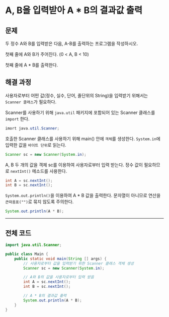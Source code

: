 # A, B을 입력받아 A * B의 결과값 출력
## 문제
두 정수 A와 B를 입력받은 다음, A-B를 출력하는 프로그램을 작성하시오.

첫째 줄에 A와 B가 주어진다. (0 < A, B < 10)

첫째 줄에 A * B를 출력한다.

## 해결 과정
사용자로부터 어떤 값(정수, 실수, 단어, 줄단위의 String)을 입력받기 위해서는 `Scanner 클래스`가 필요하다.

Scanner를 사용하기 위해 `java.util` 패키지에 포함되어 있는 Scanner 클래스를 `import` 한다.

```Java
imort java.util.Scanner;
```

호출한 Scanner 클래스를 사용하기 위해 main() 안에 `객체`를 생성한다.
`System.in`에 입력한 값을 `바이트 단위`로 읽는다.

```Java
Scanner sc = new Scanner(System.in);
```

A, B 두 개의 값을 객체 sc를 이용하여 사용자로부터 입력 받는다. 정수 값이 필요하므로 `nextInt()` 메소드를 사용한다.

```Java
int A = sc.nextInt();
int B = sc.nextInt();
```

`System.out.println()`을 이용하여 A * B 값을 출력한다. 문자열이 아니므로 연산을 `큰따옴표("")`로 묶지 않도록 주의한다.

```Java
System.out.println(A * B);
```

---

## 전체 코드

```Java
import java.util.Scanner;

public class Main {
    public static void main(String [] args) {
        // 사용자로부터 값을 입력받기 위한 Scanner 클래스 객체 생성
        Scanner sc = new Scanner(System.in);

        // A와 B의 값을 사용자로부터 입력 받음
        int A = sc.nextInt();
        int B = sc.nextInt();

        // A * B의 결과값 출력
        System.out.println(A * B);
    }
}
```